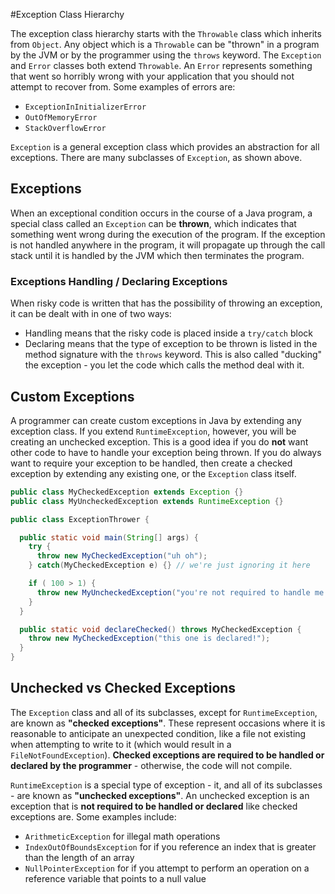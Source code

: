 #Exception Class Hierarchy

The exception class hierarchy starts with the `Throwable` class which inherits from `Object`. Any object which is a `Throwable` can be "thrown" in a program by the JVM or by the programmer using the `throws` keyword. The `Exception` and `Error` classes both extend `Throwable`. An `Error` represents something that went so horribly wrong with your application that you should not attempt to recover from. Some examples of errors are:
- `ExceptionInInitializerError`
- `OutOfMemoryError`
- `StackOverflowError`

`Exception` is a general exception class which provides an abstraction for all exceptions. There are many subclasses of `Exception`, as shown above.

## Exceptions
When an exceptional condition occurs in the course of a Java program, a special class called an `Exception` can be **thrown**, which indicates that something went wrong during the execution of the program. If the exception is not handled anywhere in the program, it will propagate up through the call stack until it is handled by the JVM which then terminates the program.

### Exceptions Handling / Declaring Exceptions
When risky code is written that has the possibility of throwing an exception, it can be dealt with in one of two ways:
- Handling means that the risky code is placed inside a `try/catch` block
- Declaring means that the type of exception to be thrown is listed in the method signature with the `throws` keyword. This is also called "ducking" the exception - you let the code which calls the method deal with it.

## Custom Exceptions
A programmer can create custom exceptions in Java by extending any exception class. If you extend `RuntimeException`, however, you will be creating an unchecked exception. This is a good idea if you do **not** want other code to have to handle your exception being thrown. If you do always want to require your exception to be handled, then create a checked exception by extending any existing one, or the `Exception` class itself.

```java
public class MyCheckedException extends Exception {}
public class MyUncheckedException extends RuntimeException {}

public class ExceptionThrower {

  public static void main(String[] args) {
    try {
	  throw new MyCheckedException("uh oh");
	} catch(MyCheckedException e) {} // we're just ignoring it here

    if ( 100 > 1) {
	  throw new MyUncheckedException("you're not required to handle me!");
	}
  }

  public static void declareChecked() throws MyCheckedException {
    throw new MyCheckedException("this one is declared!");
  }
}
```

## Unchecked vs Checked Exceptions
The `Exception` class and all of its subclasses, except for `RuntimeException`, are known as **"checked exceptions"**. These represent occasions where it is reasonable to anticipate an unexpected condition, like a file not existing when attempting to write to it (which would result in a `FileNotFoundException`). **Checked exceptions are required to be handled or declared by the programmer** - otherwise, the code will not compile.

`RuntimeException` is a special type of exception - it, and all of its subclasses - are known as **"unchecked exceptions"**. An unchecked exception is an exception that is **not required to be handled or declared** like checked exceptions are. Some examples include:
- `ArithmeticException` for illegal math operations
- `IndexOutOfBoundsException` for if you reference an index that is greater than the length of an array
- `NullPointerException` for if you attempt to perform an operation on a reference variable that points to a null value
